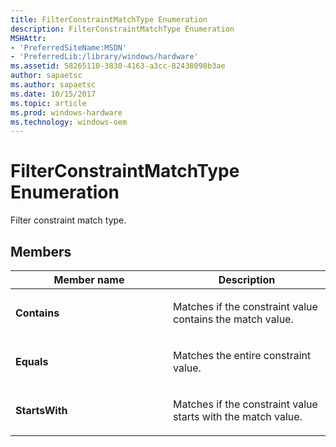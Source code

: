 ```yaml
---
title: FilterConstraintMatchType Enumeration
description: FilterConstraintMatchType Enumeration
MSHAttr:
- 'PreferredSiteName:MSDN'
- 'PreferredLib:/library/windows/hardware'
ms.assetid: 58265110-3830-4163-a3cc-82438098b3ae
author: sapaetsc
ms.author: sapaetsc
ms.date: 10/15/2017
ms.topic: article
ms.prod: windows-hardware
ms.technology: windows-oem
---
```


# FilterConstraintMatchType Enumeration


Filter constraint match type.

## <span id="Members"></span><span id="members"></span><span id="MEMBERS"></span>Members


<table>
<colgroup>
<col width="50%" />
<col width="50%" />
</colgroup>
<thead>
<tr class="header">
<th>Member name</th>
<th>Description</th>
</tr>
</thead>
<tbody>
<tr class="odd">
<td><p><strong>Contains</strong></p></td>
<td><p>Matches if the constraint value contains the match value.</p></td>
</tr>
<tr class="even">
<td><p><strong>Equals</strong></p></td>
<td><p>Matches the entire constraint value.</p></td>
</tr>
<tr class="odd">
<td><p><strong>StartsWith</strong></p></td>
<td><p>Matches if the constraint value starts with the match value.</p></td>
</tr>
</tbody>
</table>

 

 

 






